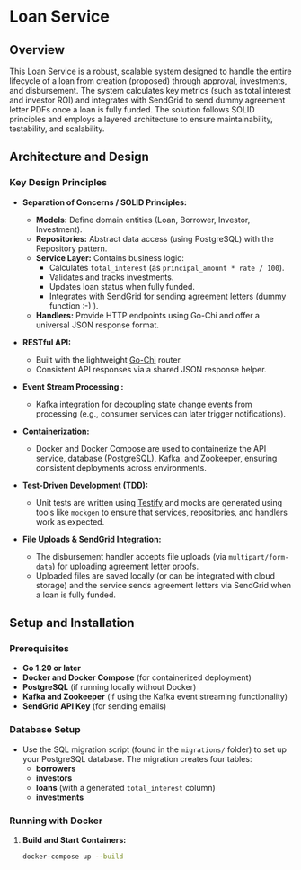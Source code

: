 # Loan Service

## Overview

This Loan Service is a robust, scalable system designed to handle the entire lifecycle of a loan from creation (proposed) through approval, investments, and disbursement. The system calculates key metrics (such as total interest and investor ROI) and integrates with SendGrid to send dummy agreement letter PDFs once a loan is fully funded. The solution follows SOLID principles and employs a layered architecture to ensure maintainability, testability, and scalability.

## Architecture and Design

### Key Design Principles

- **Separation of Concerns / SOLID Principles:**
    - **Models:** Define domain entities (Loan, Borrower, Investor, Investment).
    - **Repositories:** Abstract data access (using PostgreSQL) with the Repository pattern.
    - **Service Layer:** Contains business logic:
        - Calculates `total_interest` (as `principal_amount * rate / 100`).
        - Validates and tracks investments.
        - Updates loan status when fully funded.
        - Integrates with SendGrid for sending agreement letters (dummy function :-) ).
    - **Handlers:** Provide HTTP endpoints using Go-Chi and offer a universal JSON response format.

- **RESTful API:**
    - Built with the lightweight [Go-Chi](https://github.com/go-chi/chi) router.
    - Consistent API responses via a shared JSON response helper.

- **Event Stream Processing :**
    - Kafka integration for decoupling state change events from processing (e.g., consumer services can later trigger notifications).

- **Containerization:**
    - Docker and Docker Compose are used to containerize the API service, database (PostgreSQL), Kafka, and Zookeeper, ensuring consistent deployments across environments.

- **Test-Driven Development (TDD):**
    - Unit tests are written using [Testify](https://github.com/stretchr/testify) and mocks are generated using tools like `mockgen` to ensure that services, repositories, and handlers work as expected.

- **File Uploads & SendGrid Integration:**
    - The disbursement handler accepts file uploads (via `multipart/form-data`) for uploading agreement letter proofs.
    - Uploaded files are saved locally (or can be integrated with cloud storage) and the service sends agreement letters via SendGrid when a loan is fully funded.

## Setup and Installation

### Prerequisites

- **Go 1.20 or later**
- **Docker and Docker Compose** (for containerized deployment)
- **PostgreSQL** (if running locally without Docker)
- **Kafka and Zookeeper** (if using the Kafka event streaming functionality)
- **SendGrid API Key** (for sending emails)

### Database Setup

- Use the SQL migration script (found in the `migrations/` folder) to set up your PostgreSQL database. The migration creates four tables:
    - **borrowers**
    - **investors**
    - **loans** (with a generated `total_interest` column)
    - **investments**

### Running with Docker

1. **Build and Start Containers:**

   ```bash
   docker-compose up --build
